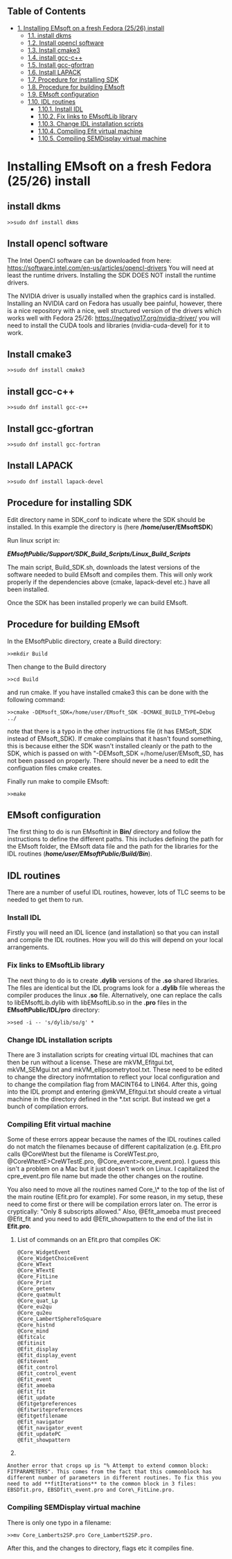 <div id="table-of-contents">
<h2>Table of Contents</h2>
<div id="text-table-of-contents">
<ul>
<li><a href="#sec-1">1. Installing EMsoft on a fresh Fedora (25/26) install</a>
<ul>
<li><a href="#sec-1-1">1.1. install dkms</a></li>
<li><a href="#sec-1-2">1.2. Install opencl software</a></li>
<li><a href="#sec-1-3">1.3. Install cmake3</a></li>
<li><a href="#sec-1-4">1.4. install gcc-c++</a></li>
<li><a href="#sec-1-5">1.5. Install gcc-gfortran</a></li>
<li><a href="#sec-1-6">1.6. Install LAPACK</a></li>
<li><a href="#sec-1-7">1.7. Procedure for installing SDK</a></li>
<li><a href="#sec-1-8">1.8. Procedure for building EMsoft</a></li>
<li><a href="#sec-1-9">1.9. EMsoft configuration</a></li>
<li><a href="#sec-1-10">1.10. IDL routines</a>
<ul>
<li><a href="#sec-1-10-1">1.10.1. Install IDL</a></li>
<li><a href="#sec-1-10-2">1.10.2. Fix links to EMsoftLib library</a></li>
<li><a href="#sec-1-10-3">1.10.3. Change IDL installation scripts</a></li>
<li><a href="#sec-1-10-4">1.10.4. Compiling Efit virtual machine</a></li>
<li><a href="#sec-1-10-5">1.10.5. Compiling SEMDisplay virtual machine</a></li>
</ul>
</li>
</ul>
</li>
</ul>
</div>
</div>


# Installing EMsoft on a fresh Fedora (25/26) install<a id="sec-1" name="sec-1"></a>

## install dkms<a id="sec-1-1" name="sec-1-1"></a>

    >>sudo dnf install dkms

## Install opencl software<a id="sec-1-2" name="sec-1-2"></a>

The Intel OpenCl software can be downloaded from here:
<https://software.intel.com/en-us/articles/opencl-drivers>
You will need at least the runtime drivers. Installing the SDK DOES NOT install the runtime drivers.

The NVIDIA driver is usually installed when the graphics card is installed. Installing an NVIDIA card on Fedora has usually bee painful, however, there is a nice repository with a nice, well structured version of the drivers which works well with Fedora 25/26:
<https://negativo17.org/nvidia-driver/>
you will need to install the CUDA tools and libraries (nvidia-cuda-devel) for it to work.

## Install cmake3<a id="sec-1-3" name="sec-1-3"></a>

    >>sudo dnf install cmake3

## install gcc-c++<a id="sec-1-4" name="sec-1-4"></a>

    >>sudo dnf install gcc-c++

## Install gcc-gfortran<a id="sec-1-5" name="sec-1-5"></a>

    >>sudo dnf install gcc-fortran

## Install LAPACK<a id="sec-1-6" name="sec-1-6"></a>

    >>sudo dnf install lapack-devel

## Procedure for installing SDK<a id="sec-1-7" name="sec-1-7"></a>

Edit directory name in SDK\_conf to indicate where the SDK should be installed. In this example the directory is (here **/home/user/EMsoftSDK**)

Run linux script in: 

***EMsoftPublic/Support/SDK\_Build\_Scripts/Linux\_Build\_Scripts***

The main script, Build\_SDK.sh, downloads the latest versions of the software needed to build EMsoft and compiles them. This will only work properly if the dependencies above (cmake, lapack-devel etc.) have all been installed.

Once the SDK has been installed properly we can build EMsoft.

## Procedure for building EMsoft<a id="sec-1-8" name="sec-1-8"></a>

In the EMsoftPublic directory, create a Build directory:

    >>mkdir Build

Then change to the Build directory 

    >>cd Build

and run cmake. If you have installed cmake3 this can be done with the following command: 

    >>cmake -DEMsoft_SDK=/home/user/EMsoft_SDK -DCMAKE_BUILD_TYPE=Debug ../

note that there is a typo in the other instructions file (it has EMSoft\_SDK instead of EMsoft\_SDK). If cmake complains that it hasn't found something, this is because either the SDK wasn't installed cleanly or the path to the SDK, which is passed on with "-DEMsoft\_SDK =/home/user/EMsoft\_SD, has not been passed on properly. There should never be a need to edit the configuation files cmake creates.

Finally run make to compile EMsoft:

    >>make

## EMsoft configuration<a id="sec-1-9" name="sec-1-9"></a>

The first thing to do is run EMsoftinit in **Bin/** directory and follow the instructions to define the different paths. This includes defining the path for the EMsoft folder, the EMsoft data file and the path for the libraries for the IDL routines (***home/user/EMsoftPublic/Build/Bin***).   

## IDL routines<a id="sec-1-10" name="sec-1-10"></a>

There are a number of useful IDL routines, however, lots of TLC seems to be needed to get them to run. 

### Install IDL<a id="sec-1-10-1" name="sec-1-10-1"></a>

Firstly you will need an IDL licence (and installation) so that you can install and compile the IDL routines. How you will do this will depend on your local arrangements.

### Fix links to EMsoftLib library<a id="sec-1-10-2" name="sec-1-10-2"></a>

The next thing to do is to create **.dylib** versions of the **.so** shared libraries. The files are identical but the IDL programs look for a **.dylib** file whereas the compiler produces the linux **.so** file. Alternatively, one can replace the calls to libEMsoftLib.dylib with libEMsoftLib.so in the **.pro** files in the **EMsoftPublic/IDL/pro** directory:

    >>sed -i -- 's/dylib/so/g' *

### Change IDL installation scripts<a id="sec-1-10-3" name="sec-1-10-3"></a>

There are 3 installation scripts for creating virtual IDL machines that can then be run without a license. These are mkVM\_Efitgui.txt, mkVM\_SEMgui.txt and mkVM\_ellipsometrytool.txt. These need to be edited to change the directory inofrmtation to reflect your local configuration and to change the compilation flag from MACINT64 to LIN64. After this, going into the IDL prompt and entering @mkVM\_Efitgui.txt should create a virtual machine in the directory defined in the \*.txt script. But instead we get a bunch of compilation errors. 

### Compiling Efit virtual machine<a id="sec-1-10-4" name="sec-1-10-4"></a>

Some of these errors appear because the names of the IDL routines called do not match the filenames because of different capitalization (e.g. Efit.pro calls @CoreWtest but the filename is CoreWTest.pro, @CoreWtextE>CreWTestE.pro, @Core\_event>core\_event.pro). I guess this isn't a problem on a Mac but it just doesn't work on Linux. I capitalized the cpre\_event.pro file name but made the other changes on the routine.

You also need to move all the routines named Core\_\\\* to the top of the list of the main routine (Efit.pro for example). For some reason, in my setup, these need to come first or there will be compilation errors later on. The error is cryptically: "Only 8 subscripts allowed." Also, @Efit\_amoeba must preceed @Efit\_fit and you need to add @Efit\_showpattern to the end of the list in **Efit.pro**. 

1.  List of commands on an Efit.pro that compiles OK:

        @Core_WidgetEvent
        @Core_WidgetChoiceEvent
        @Core_WText
        @Core_WTextE
        @Core_FitLine
        @Core_Print
        @Core_getenv
        @Core_quatmult
        @Core_quat_Lp
        @Core_eu2qu
        @Core_qu2eu
        @Core_LambertSphereToSquare
        @Core_histnd
        @Core_mind
        @Efitcalc
        @Efitinit
        @Efit_display
        @Efit_display_event
        @Efitevent
        @Efit_control
        @Efit_control_event
        @Efit_event
        @Efit_amoeba
        @Efit_fit
        @Efit_update
        @Efitgetpreferences
        @Efitwritepreferences
        @Efitgetfilename
        @Efit_navigator
        @Efit_navigator_event
        @Efit_updatePC
        @Efit_showpattern

2.  

    Another error that crops up is "% Attempt to extend common block: FITPARAMETERS". This comes from the fact that this commonblock has different number of parameters in different routines. To fix this you need to add **fitIterations** to the common block in 3 files: EBSDfit.pro, EBSDfit\_event.pro and Core\_FitLine.pro.

### Compiling SEMDisplay virtual machine<a id="sec-1-10-5" name="sec-1-10-5"></a>

There is only one typo in a filename:

    >>mv Core_Lamberts2SP.pro Core_LambertS2SP.pro.

After this, and the changes to directory, flags etc it compiles fine.
